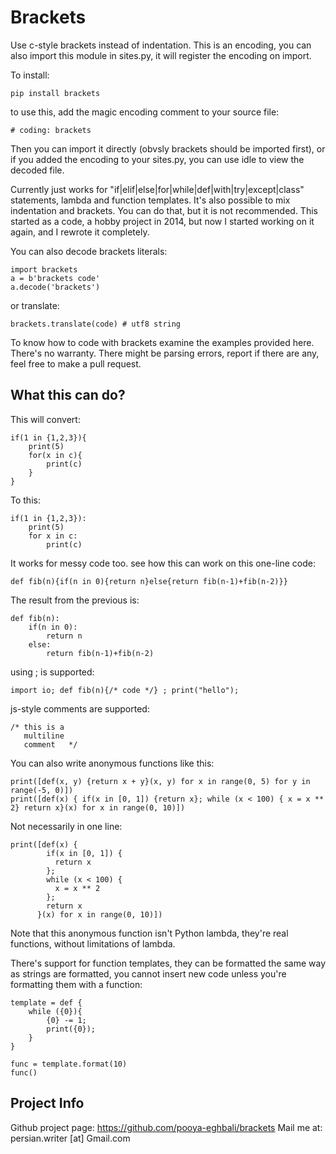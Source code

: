 
# Brackets

Use c-style brackets instead of indentation. This is an encoding, you can also import this module in sites.py, it will register the encoding on import.

To install:

```
pip install brackets
```

to use this, add the magic encoding comment to your source file:

```
# coding: brackets
```

Then you can import it directly (obvsly brackets should be imported first), or if you added the encoding to your sites.py, you can use idle to view the decoded file.


Currently just works for "if|elif|else|for|while|def|with|try|except|class" statements, lambda and function templates. It's also possible to mix indentation and brackets. You can do that, but it is not recommended.
This started as a code, a hobby project in 2014, but now I started working on it again, and I rewrote it completely.

You can also decode brackets literals:

```
import brackets
a = b'brackets code'
a.decode('brackets')
```

or translate:

```
brackets.translate(code) # utf8 string
```

To know how to code with brackets examine the examples provided here. There's no warranty. There might be parsing errors, report if there are any, feel free to make a pull request.

## What this can do?

This will convert:

```
if(1 in {1,2,3}){
    print(5)
    for(x in c){
        print(c)
    }
}
```

To this:

```
if(1 in {1,2,3}):
    print(5)
    for x in c:
        print(c)
```

It works for messy code too. see how this can work on this one-line code:

```
def fib(n){if(n in 0){return n}else{return fib(n-1)+fib(n-2)}}
```

The result from the previous is:

```
def fib(n):
    if(n in 0):
        return n
    else:
        return fib(n-1)+fib(n-2)
```

using ; is supported:

```
import io; def fib(n){/* code */} ; print("hello");
```

js-style comments are supported:
```
/* this is a
   multiline
   comment   */
```

You can also write anonymous functions like this:

```
print([def(x, y) {return x + y}(x, y) for x in range(0, 5) for y in range(-5, 0)])
print([def(x) { if(x in [0, 1]) {return x}; while (x < 100) { x = x ** 2} return x}(x) for x in range(0, 10)])
```
    
Not necessarily in one line:

```
print([def(x) {
        if(x in [0, 1]) {
          return x
        };
        while (x < 100) {
          x = x ** 2
        };
        return x
      }(x) for x in range(0, 10)])
```

Note that this anonymous function isn't Python lambda, they're real functions, without limitations of lambda.

There's support for function templates, they can be formatted the same way as strings are formatted, you cannot insert new code unless you're formatting them with a function:

```
template = def {
    while ({0}){
        {0} -= 1;
        print({0});
    }
}

func = template.format(10)
func()
```

## Project Info

Github project page: https://github.com/pooya-eghbali/brackets
Mail me at: persian.writer [at] Gmail.com
